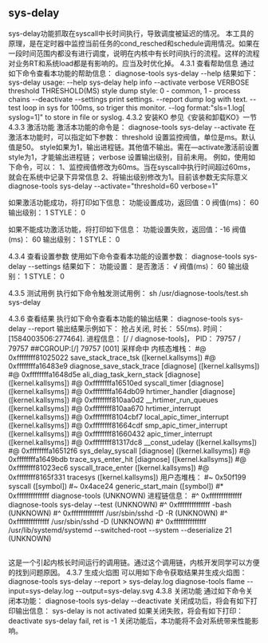 ## sys-delay
sys-delay功能抓取在syscall中长时间执行，导致调度被延迟的情况。
本工具的原理，是在定时器中监控当前任务的cond_resched和schedule调用情况。如果在一段时间范围内都没有进行调度，说明在内核中有长时间执行的流程。这样的流程对业务RT和系统load都是有影响的。应当及时优化掉。
4.3.1	 查看帮助信息
通过如下命令查看本功能的帮助信息：
diagnose-tools sys-delay --help
结果如下：
    sys-delay usage:
        --help sys-delay help info
        --activate
            verbose VERBOSE
            threshold THRESHOLD(MS)
            style dump style: 0 - common, 1 - process chains
        --deactivate
        --settings print settings.
        --report dump log with text.
        --test loop in sys for 100ms, so triger this monitor.
        --log  format:"sls=1.log[ syslog=1]" to store in file or syslog.
4.3.2	 安装KO
参见《安装和卸载KO》一节
4.3.3	 激活功能
激活本功能的命令是：
diagnose-tools sys-delay --activate
在激活本功能时，可以指定如下参数：
	threshold 设置监控阀值，单位是ms。默认值是50。
style如果为1，输出进程链。其他值不输出。需在—activate激活前设置style为1，才能输出进程链；
	verbose 设置输出级别，目前未用。
例如，使用如下命令，可以：
1、监控阀值修改为60ms。当在syscall中执行时间超过60ms，就会在系统中记录下异常信息
2、将输出级别修改为1。目前该参数无实际意义
diagnose-tools sys-delay --activate="threshold=60 verbose=1"

如果激活功能成功，将打印如下信息：
功能设置成功，返回值：0
    阀值(ms)：	60
    输出级别：	1
    STYLE：	0

如果不能成功激活功能，将打印如下信息：
功能设置失败，返回值：-16
    阀值(ms)：	60
    输出级别：	1
STYLE：	0

4.3.4	 查看设置参数
使用如下命令查看本功能的设置参数：
diagnose-tools sys-delay --settings
结果如下：
功能设置：
    是否激活：	√
    阀值(ms)：	60
    输出级别：	1
    STYLE：	0

4.3.5	 测试用例
执行如下命令触发测试用例：
sh /usr/diagnose-tools/test.sh sys-delay
	
4.3.6	 查看结果
执行如下命令查看本功能的输出结果：
diagnose-tools sys-delay --report
输出结果示例如下：
抢占关闭, 时长： 55(ms).
    时间：[1584003506:277464].
    进程信息： [/ / diagnose-tools]， PID： 79757 / 79757
##CGROUP:[/]  79757      [001]  采样命中
    内核态堆栈：
#@        0xffffffff81025022 save_stack_trace_tsk  ([kernel.kallsyms])
#@        0xffffffffa16483e9 diagnose_save_stack_trace	[diagnose]  ([kernel.kallsyms])
#@        0xffffffffa1648d5e ali_diag_task_kern_stack	[diagnose]  ([kernel.kallsyms])
#@        0xffffffffa16510ed syscall_timer	[diagnose]  ([kernel.kallsyms])
#@        0xffffffffa164db09 hrtimer_handler	[diagnose]  ([kernel.kallsyms])
#@        0xffffffff810aa0d2 __hrtimer_run_queues  ([kernel.kallsyms])
#@        0xffffffff810aa670 hrtimer_interrupt  ([kernel.kallsyms])
#@        0xffffffff8104cbf7 local_apic_timer_interrupt  ([kernel.kallsyms])
#@        0xffffffff81664cdf smp_apic_timer_interrupt  ([kernel.kallsyms])
#@        0xffffffff81660432 apic_timer_interrupt  ([kernel.kallsyms])
#@        0xffffffff81317dc8 __const_udelay  ([kernel.kallsyms])
#@        0xffffffffa16512f6 sys_delay_syscall	[diagnose]  ([kernel.kallsyms])
#@        0xffffffffa1649bdb trace_sys_enter_hit	[diagnose]  ([kernel.kallsyms])
#@        0xffffffff81023ec6 syscall_trace_enter  ([kernel.kallsyms])
#@        0xffffffff8165f331 tracesys  ([kernel.kallsyms])
    用户态堆栈：
#~        0x50f199 syscall ([symbol])
#~        0x4ace24 generic_start_main ([symbol])
#*        0xffffffffffffff diagnose-tools (UNKNOWN)
    进程链信息：
#^        0xffffffffffffff diagnose-tools sys-delay --test  (UNKNOWN)
#^        0xffffffffffffff -bash  (UNKNOWN)
#^        0xffffffffffffff /usr/sbin/sshd -D -R  (UNKNOWN)
#^        0xffffffffffffff /usr/sbin/sshd -D  (UNKNOWN)
#^        0xffffffffffffff /usr/lib/systemd/systemd --switched-root --system --deserialize 21  (UNKNOWN)
##

这是一个引起内核长时间运行的调用链。通过这个调用链，内核开发同学可以方便的找到问题原因。
4.3.7	 生成火焰图
可以用如下命令获取结果并生成火焰图：
diagnose-tools sys-delay --report > sys-delay.log
diagnose-tools flame --input=sys-delay.log --output=sys-delay.svg
4.3.8	 关闭功能
通过如下命令关闭本功能：
diagnose-tools sys-delay --deactivate
关闭成功后，将会有如下打印输出信息：
sys-delay is not activated
如果关闭失败，将会有如下打印：
deactivate sys-delay fail, ret is -1
关闭功能后，本功能将不会对系统带来性能影响。
